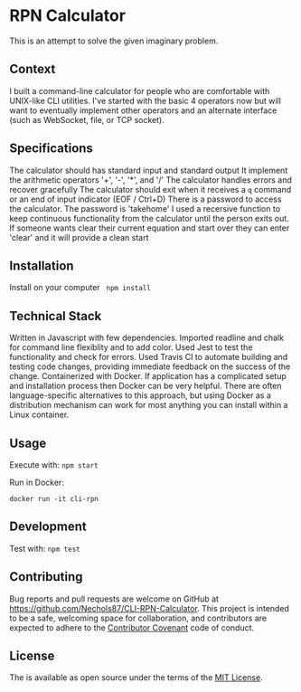 # RPN Calculator

This is an attempt to solve the given imaginary problem.


Context
-----------------

I built a command-line calculator for people who are comfortable with UNIX-like CLI utilities.
I've started with the basic 4 operators now but will want to eventually implement other operators and
an alternate interface (such as WebSocket, file, or TCP socket).


Specifications
-----------------

The calculator should has standard input and standard output
It implement the arithmetic operators '+', '-', '*', and '/'
The calculator handles errors and recover gracefully
The calculator should exit when it receives a `q` command or an end of input indicator (EOF / Ctrl+D)
There is a password to access the calculator. The password is 'takehome'
I used a recersive function to keep continuous functionality from the calculator until the person exits out. 
If someone wants clear their current equation and start over they can enter 'clear' and it will provide a clean start

## Installation

Install on your computer
``` npm install```


## Technical Stack

Written in Javascript with few dependencies. Imported readline and chalk for command line flexiblity and to add color. Used Jest to test the functionality and check for errors. Used Travis CI to automate building and testing code changes, providing immediate feedback on the success of the change. Containerized with Docker. If application has a complicated setup and installation process then Docker can be very helpful. There are often language-specific alternatives to this approach, but using Docker as a distribution mechanism can work for most anything you can install within a Linux container.

## Usage

Execute with:
```npm start```

Run in Docker:
```
docker run -it cli-rpn
```

## Development

Test with:
```npm test```


## Contributing

Bug reports and pull requests are welcome on GitHub at https://github.com/Nechols87/CLI-RPN-Calculator. This project is intended to be a safe, welcoming space for collaboration, and contributors are expected to adhere to the [Contributor Covenant](http://contributor-covenant.org) code of conduct.

## License

The is available as open source under the terms of the [MIT License](http://opensource.org/licenses/MIT).
